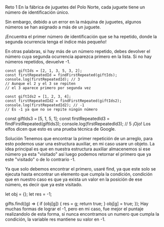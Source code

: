 Reto 1
En la fábrica de juguetes del Polo Norte, cada juguete tiene un número de identificación único.

Sin embargo, debido a un error en la máquina de juguetes, algunos números se han asignado a más de un juguete.

¡Encuentra el primer número de identificación que se ha repetido, donde la segunda ocurrencia tenga el índice más pequeño!

En otras palabras, si hay más de un número repetido, debes devolver el número cuya segunda ocurrencia aparezca primero en la lista. Si no hay números repetidos, devuelve -1.
```
const giftIds = [2, 1, 3, 5, 3, 2];
const firstRepeatedId = findFirstRepeated(giftIds);
console.log(firstRepeatedId); // 3
// Aunque el 2 y el 3 se repiten
// el 3 aparece primero por segunda vez
```
```
const giftIds2 = [1, 2, 3, 4];
const firstRepeatedId2 = findFirstRepeated(giftIds2);
console.log(firstRepeatedId2); // -1
// Es -1 ya que no se repite ningún número
```
const giftIds3 = [5, 1, 5, 1];
const firstRepeatedId3 = findFirstRepeated(giftIds3);
console.log(firstRepeatedId3); // 5
¡Ojo! Los elfos dicen que esto es una prueba técnica de Google.

Solución
Tenemos que encontrar la primer repetición de un arreglo, para esto podemos usar una estructura auxiliar, en mi caso usare un objeto. La idea principal es que en nuestra estructura auxiliar almacenemos si ese número ya esta "visitado" así luego podemos retornar el primero que ya este "visitado" o de lo contrario -1.

Ya que solo debemos encontrar el primero, usaré find, ya que este solo se ejecuta hasta encontrar un elemento que cumpla la condición, condición que en nuestro caso es que ya exista un valor en la posición de ese número, es decir que ya este visitado.

let obj = {};
let res = -1;

gifts.find((g) => {
  if (obj[g]) {
    res = g;
    return true;
  }
  obj[g] = true;
});
Hay muchas formas de lograr el -1, pero en mi caso, fue mejor el puntaje realizandolo de esta forma, si nunca encontramos un numero que cumpla la condición, la variable res mantiene su valor en -1.